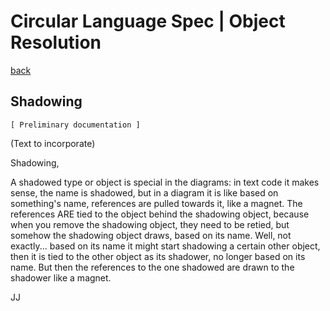 Circular Language Spec | Object Resolution
==========================================

[back](./)

Shadowing
---------

`[ Preliminary documentation ]`

(Text to incorporate)

Shadowing,
 
A shadowed type or object is special in the diagrams:
in text code it makes sense, the name is shadowed, but in a diagram it is like
based on something's name, references are pulled towards it,
like a magnet.
The references ARE tied to the object behind the shadowing object,
because when you remove the shadowing object, they need to be retied,
but somehow the shadowing object draws, based on its name.
Well, not exactly... based on its name it might start shadowing a certain other
object, then it is tied to the other object as its shadower, no longer
based on its name. But then the references to the one shadowed
are  drawn to the shadower like a magnet.
 
JJ
